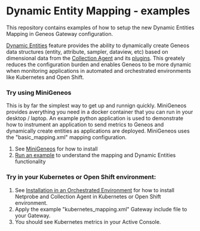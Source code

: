 # Dynamic Entity Mapping - examples


This repository contains examples of how to setup the new Dynamic Entities Mapping in Geneos Gateway configuration.

[Dynamic Entities](https://docs.itrsgroup.com/docs/geneos/current/Gateway_Reference_Guide/dynamic_entities.htm) feature provides the ability to dynamically create Geneos data structures (entity, attribute, sampler, dataview, etc) based on dimensional data from the [Collection Agent](https://docs.itrsgroup.com/docs/geneos/current/Netprobe/introduction/netprobe-overview.html#collection-agent) and its [plugins](https://docs.itrsgroup.com/docs/geneos/current/Netprobe/introduction/netprobe-overview.html#Collection_Agent_plug-ins). This greately reduces the configuration burden and enables Geneos to be more dynamic when monitoring applications in automated and orchestrated environments like Kubernetes and Open Shift.

### Try using MiniGeneos

This is by far the simplest way to get up and runnign quickly. MiniGeneos provides averything you need in a docker container that you can run in your desktop / laptop. An example python application is used to demonstrate how to instrument an application to send metrics to Geneos and dynamically create entities as applications are deployed. MiniGeneos uses the "basic_mapping.xml" mapping configuration.

1. See [MiniGeneos](https://docs.itrsgroup.com/docs/geneos/current/MiniGeneos/MiniGeneos.html) for how to install
2. [Run an example](https://docs.itrsgroup.com/docs/geneos/current/Netprobe/orchestrated-environments/prerequisites/deploy-strategy.htm#Run_an_example_..158) to understand the mapping and Dynamic Entities functionality

### Try in your Kubernetes or Open Shift environment:
1. See [Installation in an Orchestrated Environment](https://docs.itrsgroup.com/docs/geneos/current/Netprobe/orchestrated-environments/install/install-orchestrated.htm) for how to install Netprobe and Collection Agent in Kubernetes or Open Shift environment.
2. Apply the example "kubernetes_mapping.xml" Gateway include file to your Gateway.
3. You should see Kubernetes metrics in your Active Console.
